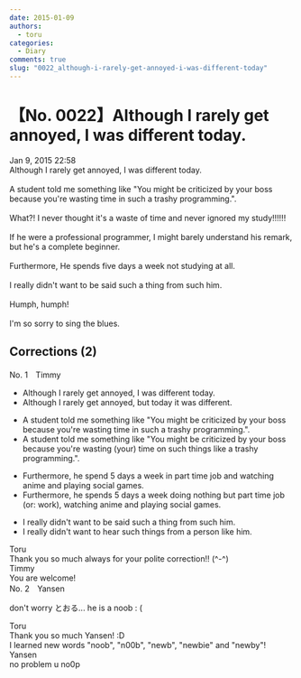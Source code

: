 ```yaml
---
date: 2015-01-09
authors:
  - toru
categories:
  - Diary
comments: true
slug: "0022_although-i-rarely-get-annoyed-i-was-different-today"
---
```


# 【No. 0022】Although I rarely get annoyed, I was different today.
<div class="date">Jan 9, 2015 22:58</div>
<div id="post"><div id="body_show_ori">
Although I rarely get annoyed, I was different today.<br/><br/>A student told me something like "You might be criticized by your boss because you're wasting time in such a trashy programming.".<br/><br/>What?!  I never thought it's a waste of time and never ignored my study!!!!!!<br/><br/>If he were a professional programmer, I might barely understand his remark, but he's a complete beginner.<br/><br/>Furthermore, He spends five days a week not studying at all.<br/><br/>I really didn't want to be said such a thing from such him.<br/><br/>Humph, humph!<br/><br/>I'm so sorry to sing the blues.
</div></div>

<!-- more -->


## Corrections (2)
<div id="block"><div class="first_name"> No. 1　<span class="just_name">Timmy</span></div><div id="block2">
<ul class="correction_field">
<li class="incorrect">Although I rarely get annoyed, I was different today.</li>
<li class="corrected correct">
Although I rarely get annoyed, <span class="f_blue">but</span> today it was different.
</li>
</ul>
<ul class="correction_field">
<li class="incorrect">A student told me something like "You might be criticized by your boss because you're wasting time in such a trashy programming.".</li>
<li class="corrected correct">
A student told me something like "You might be criticized by your boss because you're wasting (<span class="f_blue">your</span>) time <span class="f_blue">o</span>n such <span class="f_blue">things like</span> a trashy programming.".
</li>
</ul>
<ul class="correction_field">
<li class="incorrect">Furthermore, he spend 5 days a week in part time job and watching anime and playing social games.</li>
<li class="corrected correct">
Furthermore, he spend<span class="f_blue">s</span> 5 days a week <span class="f_blue">doing</span> <span class="f_blue">nothing but </span>part time job (or: work), watching anime and playing social games.
</li>
</ul>
<ul class="correction_field">
<li class="incorrect">I really didn't want to be said such a thing from such him.</li>
<li class="corrected correct">
I really didn't want to <span class="f_blue">hear</span> such thing<span class="f_blue">s</span> from <span class="f_blue">a</span> <span class="f_blue">person like him</span>.
</li>
</ul>
</div><div class="name"><span class="just_name">Toru</span><br>
Thank you so much always for your polite correction!! (^-^)
</div>
<div class="name"><span class="just_name">Timmy</span><br>
You are welcome! 
</div>
</div>
<div id="block"><div class="first_name"> No. 2　<span class="just_name">Yansen</span></div><div id="block2">
<p class="comment_small">
 don't worry とおる... he is a noob : (
</p>

</div><div class="name"><span class="just_name">Toru</span><br>
Thank you so much Yansen! :D<br/>I learned new words "noob", "n00b", "newb", "newbie" and "newby"!
</div>
<div class="name"><span class="just_name">Yansen</span><br>
no problem u no0p
</div>
</div>

